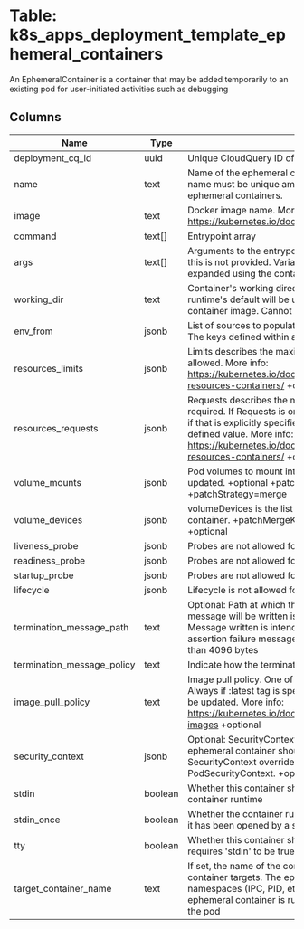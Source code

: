 
# Table: k8s_apps_deployment_template_ephemeral_containers
An EphemeralContainer is a container that may be added temporarily to an existing pod for user-initiated activities such as debugging
## Columns
| Name        | Type           | Description  |
| ------------- | ------------- | -----  |
|deployment_cq_id|uuid|Unique CloudQuery ID of k8s_apps_deployments table (FK)|
|name|text|Name of the ephemeral container specified as a DNS_LABEL. This name must be unique among all containers, init containers and ephemeral containers.|
|image|text|Docker image name. More info: https://kubernetes.io/docs/concepts/containers/images|
|command|text[]|Entrypoint array|
|args|text[]|Arguments to the entrypoint. The docker image's CMD is used if this is not provided. Variable references $(VAR_NAME) are expanded using the container's environment|
|working_dir|text|Container's working directory. If not specified, the container runtime's default will be used, which might be configured in the container image. Cannot be updated. +optional|
|env_from|jsonb|List of sources to populate environment variables in the container. The keys defined within a source must be a C_IDENTIFIER|
|resources_limits|jsonb|Limits describes the maximum amount of compute resources allowed. More info: https://kubernetes.io/docs/concepts/configuration/manage-resources-containers/ +optional|
|resources_requests|jsonb|Requests describes the minimum amount of compute resources required. If Requests is omitted for a container, it defaults to Limits if that is explicitly specified, otherwise to an implementation-defined value. More info: https://kubernetes.io/docs/concepts/configuration/manage-resources-containers/ +optional|
|volume_mounts|jsonb|Pod volumes to mount into the container's filesystem. Cannot be updated. +optional +patchMergeKey=mountPath +patchStrategy=merge|
|volume_devices|jsonb|volumeDevices is the list of block devices to be used by the container. +patchMergeKey=devicePath +patchStrategy=merge +optional|
|liveness_probe|jsonb|Probes are not allowed for ephemeral containers. +optional|
|readiness_probe|jsonb|Probes are not allowed for ephemeral containers. +optional|
|startup_probe|jsonb|Probes are not allowed for ephemeral containers. +optional|
|lifecycle|jsonb|Lifecycle is not allowed for ephemeral containers. +optional|
|termination_message_path|text|Optional: Path at which the file to which the container's termination message will be written is mounted into the container's filesystem. Message written is intended to be brief final status, such as an assertion failure message. Will be truncated by the node if greater than 4096 bytes|
|termination_message_policy|text|Indicate how the termination message should be populated|
|image_pull_policy|text|Image pull policy. One of Always, Never, IfNotPresent. Defaults to Always if :latest tag is specified, or IfNotPresent otherwise. Cannot be updated. More info: https://kubernetes.io/docs/concepts/containers/images#updating-images +optional|
|security_context|jsonb|Optional: SecurityContext defines the security options the ephemeral container should be run with. If set, the fields of SecurityContext override the equivalent fields of PodSecurityContext. +optional|
|stdin|boolean|Whether this container should allocate a buffer for stdin in the container runtime|
|stdin_once|boolean|Whether the container runtime should close the stdin channel after it has been opened by a single attach|
|tty|boolean|Whether this container should allocate a TTY for itself, also requires 'stdin' to be true. Default is false. +optional|
|target_container_name|text|If set, the name of the container from PodSpec that this ephemeral container targets. The ephemeral container will be run in the namespaces (IPC, PID, etc) of this container. If not set then the ephemeral container is run in whatever namespaces are shared for the pod|
